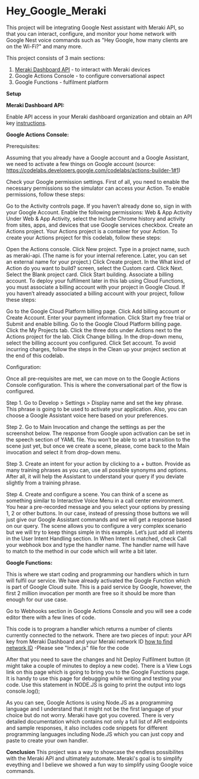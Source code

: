 # Hey_Google_Meraki
This project will be integrating Google Nest assistant with Meraki API, so that you can interact, configure, and monitor your home network with Google Nest voice commands such as "Hey Google, how many clients are on the Wi-Fi?" and many more.

This project consists of 3 main sections:
  1. [Meraki Dashboard API](https://developer.cisco.com/meraki/api-latest/) - to interact with Meraki devices 
  2. Google Actions Console - to configure conversational aspect
  3. Google Functions - fulfilment platform 
 
 **Setup** 

**Meraki Dashboard API:**

Enable API access in your Meraki dashboard organization and obtain an API key [instructions](https://documentation.meraki.com/General_Administration/Other_Topics/Cisco_Meraki_Dashboard_API/).


**Google Actions Console:**

Prerequisites:

Assuming that you already have a Google account and a Google Assistant, we need to activate a few things on Google account (source: https://codelabs.developers.google.com/codelabs/actions-builder-1#1)

Check your Google permission settings. First of all, you need to enable the necessary permissions so the simulator can access your Action. To enable permissions, follow these steps:

Go to the Activity controls page.
If you haven’t already done so, sign in with your Google Account.
Enable the following permissions:
Web & App Activity
Under Web & App Activity, select the Include Chrome history and activity from sites, apps, and devices that use Google services checkbox.
Create an Actions project. Your Actions project is a container for your Action. To create your Actions project for this codelab, follow these steps:

Open the Actions console.
Click New project.
Type in a project name, such as meraki-api. (The name is for your internal reference. Later, you can set an external name for your project.)
Click Create project.
In the What kind of Action do you want to build? screen, select the Custom card.
Click Next.
Select the Blank project card.
Click Start building.
Associate a billing account. To deploy your fulfilment later in this lab using Cloud Functions, you must associate a billing account with your project in Google Cloud. If you haven’t already associated a billing account with your project, follow these steps:

Go to the Google Cloud Platform billing page.
Click Add billing account or Create Account.
Enter your payment information.
Click Start my free trial or Submit and enable billing.
Go to the Google Cloud Platform billing page.
Click the My Projects tab.
Click the three dots under Actions next to the Actions project for the lab.
Click Change billing.
In the drop-down menu, select the billing account you configured. Click Set account.
To avoid incurring charges, follow the steps in the Clean up your project section at the end of this codelab.

Configuration:

Once all pre-requisites are met, we can move on to the Google Actions Console configuration. This is where the conversational part of the flow is configured.

Step 1. Go to Develop > Settings > Display name and set the key phrase. This phrase is going to be used to activate your application. Also, you can choose a Google Assistant voice here based on your preferences.

Step 2. Go to Main Invocation and change the settings as per the screenshot below. The response from Google upon activation can be set in the speech section of YAML file. You won’t be able to set a transition to the scene just yet, but once we create a scene, please, come back to the Main invocation and select it from drop-down menu.

Step 3. Create an intent for your action by clicking to a + button. Provide as many training phrases as you can, use all possible synonyms and options. After all, it will help the Assistant to understand your query if you deviate slightly from a training phrase.

Step 4. Create and configure a scene. You can think of a scene as something similar to Interactive Voice Menu in a call center environment. You hear a pre-recorded message and you select your options by pressing 1, 2 or other buttons. In our case, instead of pressing those buttons we will just give our Google Assistant commands and we will get a response based on our query. The scene allows you to configure a very complex scenario but we will try to keep things simple in this example. Let’s just add all intents in the User Intent Handling section. In When Intent is matched, check Call your webhook box and type the handler name. The handler name will have to match to the method in our code which will write a bit later.


**Google Functions:**

This is where we start coding and programming our handlers which in turn will fulfil our service. We have already activated the Google Function which is part of Google Cloud suite. This is a paid service by Google, however, the first 2 million invocation per month are free so it should be more than enough for our use case.

Go to Webhooks section in Google Actions Console and you will see a code editor there with a few lines of code.

This code is to program a handler which returns a number of clients currently connected to the network. There are two pieces of input: your API key from Meraki Dashboard and your Meraki network ID [how to find network ID](https://developer.cisco.com/meraki/api-latest/#!getting-started/find-your-network-id)
  -Please see "Index.js" file for the code
  

After that you need to save the changes and hit Deploy Fulfilment button (it might take a couple of minutes to deploy a new code). There is a View Logs link on this page which is going to bring you to the Google Functions page. It is handy to use this page for debugging while writing and testing your code. Use this statement in NODE.JS is going to print the output into logs console.log();

As you can see, Google Actions is using Node.JS as a programming language and I understand that it might not be the first language of your choice but do not worry. Meraki have got you covered. There is very detailed documentation which contains not only a full list of API endpoints and sample responses, it also includes code snippets for different programming languages including Node.JS which you can just copy and paste to create your own handler.



**Conclusion**
This project was a way to showcase the endless possibilites with the Meraki API and ultimately automate. Meraki's goal is to simplify eveything and I believe we showed a fun way to simplify using Google voice commands.

